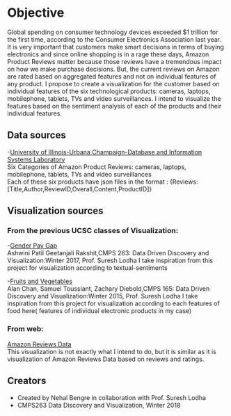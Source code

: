 # Objective
<p>
Global spending on consumer technology devices exceeded $1 trillion for the first time, according to the Consumer Electronics Association last year.
It is very important that customers make smart decisions in terms of buying electronics and since online shopping is in a rage these days,
Amazon Product Reviews matter because those reviews have a tremendous impact on how we make purchase decisions. 
But, the current reviews on Amazon are rated based on aggregated features and not on individual features of any product.
I propose to create a visualization for the customer based on individual features of the six technological products: 
cameras, laptops, mobilephone, tablets, TVs and video surveillances. I intend to visualize the features based on the sentiment analysis of each of the products and their individual features.
</p>


## Data sources
-[University of Illinois-Urbana Champaign-Database and Information Systems Laboratory](http://times.cs.uiuc.edu/~wang296/Data/)
<br>Six Categories of Amazon Product Reviews: cameras, laptops, mobilephone, tablets, TVs and video surveillances
<br>Each of these six products have json files in the format :
{Reviews:[Title,Author,ReviewID,Overall,Content,ProductID]}


## Visualization sources
### From the previous UCSC classes of Visualization: 

-[Gender Pay Gap](https://sureshlodha.github.io/CMPS263_Win2017/GenderPayGap/)
<br>Ashwini Patil Geetanjali Rakshit,CMPS 263: Data Driven Discovery and Visualization:Winter 2017, Prof. Suresh Lodha
I take inspiration from this project for visualization according to textual-sentiments

-[Fruits and Vegetables](https://sureshlodha.github.io/CMPS165_Winter15_FinalProjects/FruitsAndVegetables/)
<br>Alan Chan, Samuel Toussiant, Zachary Diebold,CMPS 165: Data Driven Discovery and Visualization:Winter 2015, Prof. Suresh Lodha
I take inspiration from this project for visualization according to each features of food here( features of individual electronic products in my case)

### From web:
[Amazon Reviews Data](http://minimaxir.com/2017/01/amazon-spark/)
<br>This visualization is not exactly what I intend to do, but it is similar as it is visualization of Amazon Reviews Data based on reviews and ratings.

## Creators
- Created by Nehal Bengre in collaboration with Prof. Suresh Lodha
- CMPS263 Data Discovery and Visualization, Winter 2018

